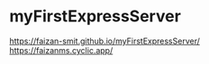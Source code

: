 # myFirstExpressServer
https://faizan-smit.github.io/myFirstExpressServer/
https://faizanms.cyclic.app/

